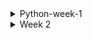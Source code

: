 <details>
 <summary> Python-week-1 </summary>
 
Introduction to Python
 
 * the introduction of using commands and how to navigate them
 * learnt how to apply the syntax of python
  
Variables and Operators, data structure
  
* apply how to use different variables within python, such int, floats and decimal numbers
* got familier with the use of output variable to produce the task performed, such as normally used variable print()
* the application of true or false value, which is another variable in python
* data structures to asign mutliple variables
* the use of dictionaries by doing some exercises 
* the use of arithmetic operation to perform calculations
* the operators on strings, the use of operator to add two strings
* Completed some exercises to test myself how to narvigate with these different operators 
* got to learn about boolean values (True or False)

Lists, Sets, Dictionaries and Tuples
  
* learnt how lists are used to store multiple items in a single variable using square brackets [ ]
* A set is a collection which is unordered, unchangeable, and unindexed. they using 
* also got to do some exercises to test myself how to list items in a variable
* learnt about dictionaries on how they are constructed and applied using curly { }, and they have keys and values
* learnt about tuples how they are differentiated from sets and lists using different brackets, for tuples we use curly brackets ()

Methods that are used in python

* learnt how to use different methods such as
* remove() to remove from the list
* pop() to remove the specified index 
* del also remove specified index
* clear() emptied the list
* 
Control flow (if , elif and else statements)

* got to learn how if statements are constructed to check the condition
* got to learn of "elif" keyword which is used if previous conditions were not true
* also got to learn how "else" keyword function to catches anything that is catched by preeciding conditions
* accessing tuple by using indexing format

Loops 

* learnt how loops are used in python to execute statements
* With the while loop we can execute a set of statements as long as a condition is true
* with for loop i learnt that you can execute sets of statements
* With the continue statement we can stop the current iteration, and continue with the next
* With the break statement we can stop the loop even if the while condition is true
* the importance of using inreament while looping to avoid the loop continuing forever

Factorials

* learnt that the factorial represented by a exclamation mark after a number
* also that is equal to the product of that number, all the integers below it to one
* also learnt that is important to check the input
* factorial can be used to check the variable type

Functions 

* in python a function is defined using "def" keyword
* example: def my_function() 
* to call a function, use the functiopn name followed by parentheses
* The function body is indented and contains the code that performs the desired operation on the inputs, and the "return" keyword is used to specify the output
* a function may mutate a variable without returning anything
* Functions can take one or more arguments, and they may or may not return a value
* the special Python keyword "None" represents the absence of value, and it is the default return value for functions that do not explicitly return anything

Classes and Objects

* when we define a class, we use an uppercase letter fintor the class name, and we start defining all the functions and attributes inside the class definition
* we usually begin by creating a special function called the initialization function, or "init" function, which gets called every time an instance of the class is created
* almost everything in Python is an object, with its properties and methods
* a Class is like an object constructor, or a "blueprint" for creating objects

Int and Floats

* python automatically returns a float to accomodate non-whole numbers
* adding a float to an int or multiplying or using exponents

Alternative number types(Decimal, Booleans and Strings)

* if you pass a second argument as a number it will convert the first argument as a number, it will convert the first argument from thaat base to base 10.
* learnt that if you pass a second argument as a number, it will convert the first argument from that base 10. for instance "100" in base 2 is equal to 4 in base 10
* also got to know that the first argument must always be a string, even if want to convert it from different base
* this is done because there may be non-numeric characters in the string that are valid in some bases
* learnt that python has another class decimal that addresses some of the issues we saw with floats
* got to understand that floats are great they have floating point errors that can be problematic in certain situations, such as when dealing money.
* to use use decimal module, you need to import the decimal class and the getContext function at the top of your code
* the getContext function returns a context object that holds global settings for using decimal class.
* with deciaml class you can instatiate a decimal object with a number value, for instance decimal 1 devided by decimal 3 returns 0,3333 with four deciaml places
* You can also pass in a float, but be aware that the decimal module will try to exactly replicate the float with all its digits, which may lead to floating point errors
* python easily casts integers to booleans -1 is true and 0 is false, anything except 0 is true
* in fact anything except 0 is true, so even -1 amd imaginary 1 are true, but float 0 imaginary 0 are false
* string is true, anything other than an empty string is also true
* the only false string is an empty one, but be careful not to accidentally have a space in there
* we can also cast data structures to booleans, an empty list or dictionary is false
* python has numerous tools to analyze and construct strings, and one of the most useful is slicing
* slicing refers to taking a portion of a string and returning it

Formatting

* python has a few ways to create strings, including string concatenation and f-strings
* f-strings allows us to insert variable or expressions inside curly braces in a string
* we can also do rounding and number formatting with f-strings
* the format fuction is similar to f-strings and was used in vertions of python 3.6

Multiple-line strings

* python has a handy feature for creating multi-line strings by using triple quotes.
* if we to include literal triple quotes in the string, we can escape them with backlash.
 
</details>
<details>
 <summary> Week 2 </summary>

Functions

* we call the function performaOperation with two parameters to determine the sum by using the operation "sum"
* to address this we can assign a default value to the operation parameter using name parameters or keyword arguments
* when calling the function, pass in the message before or after the operation, as long as we specify which argument is which by using a comma to seperate them.
* args, there is a rule when using keyword arguments in python i.e they must come after the positional arguments
* while optional arguments are useful there is a funtional limitation to how many variables can be 
* if you want to allow users to pass in any number of variables, use the asterisk symbol before the argument name to create a pointer to the inputted variables.
* There is a rule when using keyword arguments in Python i.e. they must come after the positional arguments.
* The order of the first two arguments is important and cannot be changed. However, after these mandatory arguments, the keyword arguments can be in any order.
* While optional arguments are useful, there is a functional limitation to how many variables can be anticipated.
* If we want to allow users to pass in any number of variables, use the asterisk symbol before the argument name to create a pointer to the inputted variables.
* in order to handle keyword arguments, a method called kwargs can be used. Kwags is short for keyword arguments.
* Print kwargs to see that the keyword arguments are now stored as a dictionary instead of a tuple.
* This makes sense because keyword arguments have keys and values and can be passed in any order, so a dictionary is a more appropriate data structure for referencing them.

Variable and Scope

* In our earlier section, *args and **kwargs were used to print out the arguments passed into a function.
* This allowed us to see a tuple and dictionary of the passed arguments. However, there's another method that allows us to access all the variables within a Python function without any asterisks. This method is called the "locals" function.

* Locals()
   * Why is it named locals? These are the variable names that are only accessible locally within the function.
   * Remember, variables can be defined by any name within the function definition, and it will be available anywhere within that function.
   * However, trying to reference a variable outside its scope will result in an error.
   * in Python, there are two types of variables: local variables, which are defined inside the function, and global variables, which are defined outside the function in the main code block.
   * Thankfully, Python comes with a handy built-in function called globals that enables us to retrieve all of these variables.
 
* Global()
 
</details>
